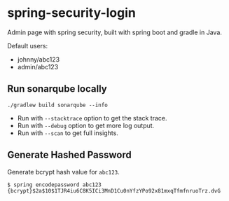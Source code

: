 # spring-security-login
Admin page with spring security, built with spring boot and gradle in Java.

Default users:
- johnny/abc123
- admin/abc123

## Run sonarqube locally
```shell
./gradlew build sonarqube --info
```
- Run with `--stacktrace` option to get the stack trace.
- Run with `--debug` option to get more log output.
- Run with `--scan` to get full insights.

## Generate Hashed Password
Generate bcrypt hash value for `abc123`.
```shell
$ spring encodepassword abc123 
{bcrypt}$2a$10$1TJR4iu6C8K5ICi3MnD1Cu0nYfzYPo92x81mxqTfmfnruoTrz.dvG
```
